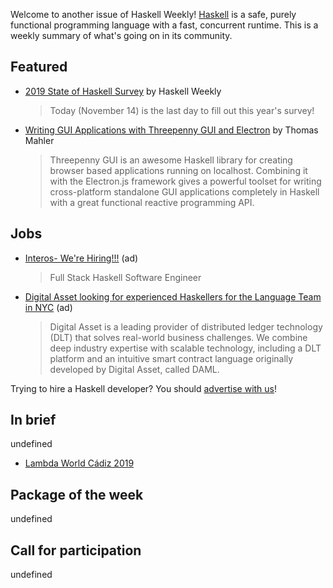 Welcome to another issue of Haskell Weekly!
[Haskell](https://www.haskell.org) is a safe, purely functional programming language with a fast, concurrent runtime.
This is a weekly summary of what's going on in its community.

## Featured

- [2019 State of Haskell Survey](https://haskellweekly.news/survey/2019.html) by Haskell Weekly
  > Today (November 14) is the last day to fill out this year's survey!

- [Writing GUI Applications with Threepenny GUI and Electron](https://github.com/thma/ThreepennyElectron/blob/90962d42844b9dacfef5d092bab3a20a841e0b2a/README.md) by Thomas Mahler
  > Threepenny GUI is an awesome Haskell library for creating browser based applications running on localhost. Combining it with the Electron.js framework gives a powerful toolset for writing cross-platform standalone GUI applications completely in Haskell with a great functional reactive programming API.

## Jobs

- [Interos- We're Hiring!!!](https://interos.applicantpro.com/jobs/986650.html) (ad)
  > Full Stack Haskell Software Engineer

- [Digital Asset looking for experienced Haskellers for the Language Team in NYC](https://digitalasset.com/careerone/?job_id=978901&job_title=language-engineer) (ad)
  > Digital Asset is a leading provider of distributed ledger technology (DLT) that solves real-world business challenges. We combine deep industry expertise with scalable technology, including a DLT platform and an intuitive smart contract language originally developed by Digital Asset, called DAML.

Trying to hire a Haskell developer?
You should [advertise with us](https://haskellweekly.news/advertising.html)!

## In brief

undefined

- [Lambda World Cádiz 2019](https://www.youtube.com/playlist?list=PL4yAk3UBuBSodrYlJN8iRKHuFR5proxfI)

## Package of the week

undefined

## Call for participation

undefined
